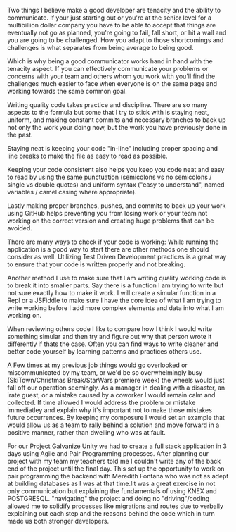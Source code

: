 <!-- Briefly describe what makes a good developer and what you enjoy most about software
development. -->

Two things I believe make a good developer are tenacity and the ability to communicate. If your just starting out or you're at the senior level for a multibillion dollar company you have to be able to accept that things are eventually not go as planned, you're going to fail, fall short, or hit a wall and you are going to be challenged. How you adapt to those shortcomings and challenges is what separates from being average to being good.

Which is why being a good communicator works hand in hand with the tenacity aspect. If you can effectively communicate your problems or concerns with your team and others whom you work with you'll find the challenges much easier to face when everyone is on the same page and working towards the same common goal.

<!-- How do you know you are writing quality code and that your code is working? What do you look
for when reviewing code other people write? -->

Writing quality code takes practice and discipline. There are so many aspects to the formula but some that I try to stick with is staying neat, uniform, and making constant commits and necessary branches to back up not only the work your doing now, but the work you have previously done in the past.

Staying neat is keeping your code "in-line" including proper spacing and line breaks to make the file as easy to read as possible.

Keeping your code consistent also helps you keep you code neat and easy to read by using the same punctuation (semicolons vs no semicolons / single vs double quotes) and uniform syntax ("easy to understand", named variables / camel casing where appropriate).

Lastly making proper branches, pushes, and commits to back up your work using GitHub helps preventing you from losing work or your team not working on the correct version and creating huge problems that can be avoided.

There are many ways to check if your code is working: While running the application is a good way to start there are other methods one should consider as well. Utilizing Test Driven Development practices is a great way to ensure that your code is written properly and not breaking. 

Another method I use to make sure that I am writing quality working code is to break it into smaller parts. Say there is a function I am trying to write but not sure exactly how to make it work. I will create a simular function in a Repl or a JSFiddle to make sure I have the core idea of what I am trying to
write working before I add more complex elements and data into what I am working on. 

When reviewing others code I like to compare how I think I would write something simular and then try 
and figure out why that person wrote it differently if thats the case. Often you can find ways to write 
cleaner and better code yourself by learning patterns and practices others use. 

<!-- Tell us about a time you made an error and broke something or tell us about a time when you
found something someone else broke. How did you bring that to your team? How did you
communicate with the person who made an error? How was the error fixed? -->

A Few times at my previous job things would go overlooked or miscommunicated by my team, or we'd be so overwhelmingly busy (SkiTown/Christmas Break/StarWars premiere week) the wheels would just fall off our operation seemingly. As a manager in dealing with a disaster, an irate guest, or a mistake caused by a coworker I would remain calm and collected. If time allowed I would address the problem or mistake immediatley and explain why it's important not to make those mistakes future occurrences. By keeping my composure I would set an example that would allow us as a team to rally behind a solution and move forward in a positive manner, rather than dwelling who was at fault.

<!-- Tell us about a time you had to work one-on-one with someone to solve a problem. How did you
solve it, what did you learn about working with someone that way? -->

For our Project Galvanize Unity we had to create a full stack application in 3 days using Agile and Pair Programming processes. After planning our project with my team my teachers told me I couldn't write any of the back end of the project until the final day. This set up the opportunity to  work on pair programming the backend with Meredith Fontana who was not as adept at building databases as I was at that time.Iit was
a great exercise in not only communication but explaining the fundamentals of using KNEX and POSTGRESQL. "navigating" the project and doing no "driving"/coding allowed me to solidify processes like migrations and routes due to verbally explaining out each step and the reasons behind the code which in turn made us both stronger developers.   

